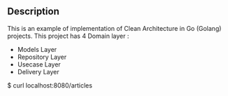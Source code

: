 ## Description

This is an example of implementation of Clean Architecture in Go (Golang) projects.
This project has 4 Domain layer :

- Models Layer
- Repository Layer
- Usecase Layer
- Delivery Layer

$ curl localhost:8080/articles